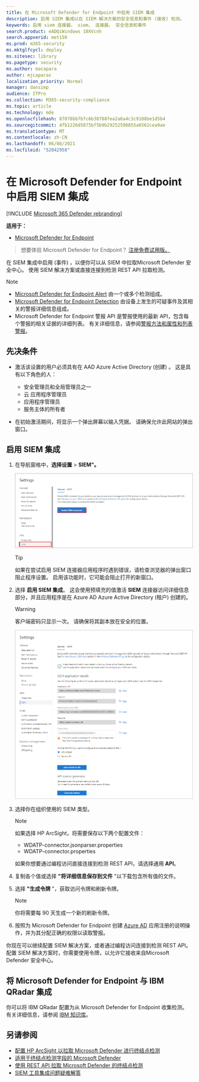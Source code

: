```yaml
---
title: 在 Microsoft Defender for Endpoint 中启用 SIEM 集成
description: 启用 SIEM 集成以在 SIEM 解决方案的安全信息和事件 (接收) 检测。
keywords: 启用 siem 连接器， siem， 连接器， 安全信息和事件
search.product: eADQiWindows 10XVcnh
search.appverid: met150
ms.prod: m365-security
ms.mktglfcycl: deploy
ms.sitesec: library
ms.pagetype: security
ms.author: macapara
author: mjcaparas
localization_priority: Normal
manager: dansimp
audience: ITPro
ms.collection: M365-security-compliance
ms.topic: article
ms.technology: mde
ms.openlocfilehash: 87078bb7bfc6b38788fea2a6a4c3c9108be1d5b4
ms.sourcegitcommit: 4fb1226d5875bf5b9b29252596855a6562cea9ae
ms.translationtype: MT
ms.contentlocale: zh-CN
ms.lasthandoff: 06/08/2021
ms.locfileid: "52842958"
---
```

# <a name="enable-siem-integration-in-microsoft-defender-for-endpoint"></a>在 Microsoft Defender for Endpoint 中启用 SIEM 集成

[!INCLUDE [Microsoft 365 Defender rebranding](../../includes/microsoft-defender.md)]

**适用于：**
- [Microsoft Defender for Endpoint](https://go.microsoft.com/fwlink/?linkid=2154037)


>想要体验 Microsoft Defender for Endpoint？ [注册免费试用版。](https://www.microsoft.com/microsoft-365/windows/microsoft-defender-atp?ocid=docs-wdatp-enablesiem-abovefoldlink) 

在 SIEM 集成中启用 (事件) ，以便你可以从 SIEM 中拉取Microsoft Defender 安全中心。 使用 SIEM 解决方案或直接连接到检测 REST API 拉取检测。

>[!NOTE]
>- [Microsoft Defender for Endpoint Alert](alerts.md) 由一个或多个检测组成。
>- [Microsoft Defender for Endpoint Detection](api-portal-mapping.md) 由设备上发生的可疑事件及其相关的警报详细信息组成。
>- Microsoft Defender for Endpoint 警报 API 是警报使用的最新 API，包含每个警报的相关证据的详细列表。 有关详细信息，请参阅[警报方法和属性和](alerts.md)[列表警报](get-alerts.md)。

## <a name="prerequisites"></a>先决条件

- 激活该设置的用户必须具有在 AAD Azure Active Directory (创建) 。 这是具有以下角色的人： 

  - 安全管理员和全局管理员之一
  - 云 应用程序管理员
  -  应用程序管理员
  - 服务主体的所有者

- 在初始激活期间，将显示一个弹出屏幕以输入凭据。 请确保允许此网站的弹出窗口。

## <a name="enabling-siem-integration"></a>启用 SIEM 集成 
1. 在导航窗格中，**选择设置**  >  **SIEM"。**

    ![来自菜单 1 的 SIEM 设置图像](images/enable_siem.png)

    >[!TIP]
    >如果在尝试启用 SIEM 连接器应用程序时遇到错误，请检查浏览器的弹出窗口阻止程序设置。 启用该功能时，它可能会阻止打开的新窗口。 

2. 选择 **启用 SIEM 集成**。 这会使用预填充的值激活 **SIEM** 连接器访问详细信息部分，并且应用程序是在 Azure AD Azure Active Directory (租户) 创建的。

    > [!WARNING]
    >客户端密码只显示一次。 请确保将其副本放在安全的位置。<br>
     

    ![来自菜单 2 的 SIEM 设置图像](images/siem_details.png)

3. 选择你在组织使用的 SIEM 类型。

   > [!NOTE]
   > 如果选择 HP ArcSight，将需要保存以下两个配置文件：<br>
   > - WDATP-connector.jsonparser.properties
   > - WDATP-connector.properties <br>

   如果你想要通过编程访问直接连接到检测 REST API，请选择通用 **API**。

4. 复制各个值或选择 **"将详细信息保存到文件** "以下载包含所有值的文件。

5. 选择 **"生成令牌** "，获取访问令牌和刷新令牌。
  
   > [!NOTE]
   > 你将需要每 90 天生成一个新的刷新令牌。 

6. 按照为 Microsoft Defender for Endpoint 创建 [Azure AD](/microsoft-365/security/defender-endpoint/exposed-apis-create-app-webapp) 应用注册的说明操作，并为其分配正确的权限以读取警报。

你现在可以继续配置 SIEM 解决方案，或者通过编程访问连接到检测 REST API。 配置 SIEM 解决方案时，你需要使用令牌，以允许它接收来自Microsoft Defender 安全中心。

## <a name="integrate-microsoft-defender-for-endpoint-with-ibm-qradar"></a>将 Microsoft Defender for Endpoint 与 IBM QRadar 集成 
你可以将 IBM QRadar 配置为从 Microsoft Defender for Endpoint 收集检测。 有关详细信息，请参阅 [IBM 知识库](https://www.ibm.com/support/knowledgecenter/SS42VS_DSM/c_dsm_guide_MS_Win_Defender_ATP_overview.html?cp=SS42VS_7.3.1)。

## <a name="see-also"></a>另请参阅
- [配置 HP ArcSight 以拉取 Microsoft Defender 进行终结点检测](configure-arcsight.md)
- [适用于终结点检测字段的 Microsoft Defender](api-portal-mapping.md)
- [使用 REST API 拉取 Microsoft Defender 的终结点检测](pull-alerts-using-rest-api.md)
- [SIEM 工具集成问题疑难解答](troubleshoot-siem.md)
